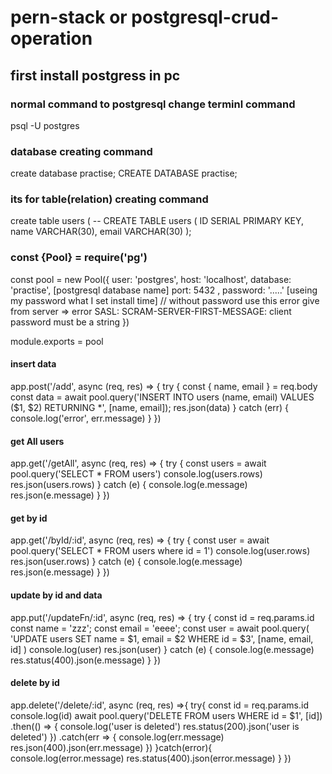 # pern-stack or postgresql-crud-operation

## first install postgress in pc
### normal command to postgresql change terminl command
psql -U postgres
### database creating command
create database practise;
CREATE DATABASE practise;
### its for table(relation) creating command
create table users (
-- CREATE TABLE users (
  ID SERIAL PRIMARY KEY,
  name VARCHAR(30),
  email VARCHAR(30)
);
### const {Pool} = require('pg')
const pool = new Pool({
    user: 'postgres',
    host: 'localhost',
    database: 'practise', [postgresql database name]
    port: 5432
    ,
    password: '.....' [useing my password what I set install time]
    // without password use this error give from server => error SASL: SCRAM-SERVER-FIRST-MESSAGE: client password must be a string
})

module.exports = pool
#### insert data
app.post('/add', async (req, res) => {
    try {
        const { name, email } = req.body
        const data = await pool.query('INSERT INTO users (name, email) VALUES ($1, $2) RETURNING *', [name, email]);
        res.json(data)
    } catch (err) {
        console.log('error', err.message)
    }
})
#### get All users 
app.get('/getAll', async (req, res) => {
    try {
        const users = await pool.query('SELECT * FROM users')
        console.log(users.rows)
        res.json(users.rows)
    } catch (e) {
        console.log(e.message)
        res.json(e.message)
    }
})
#### get by id
app.get('/byId/:id', async (req, res) => {
    try {
        const user = await pool.query('SELECT * FROM users where id = 1')
        console.log(user.rows)
        res.json(user.rows)
    } catch (e) {
        console.log(e.message)
        res.json(e.message)
    }
})
#### update by id and data
app.put('/updateFn/:id', async (req, res) => {
    try {
        const id = req.params.id
        const name = 'zzz';
        const email = 'eeee';
        const user = await pool.query(
            'UPDATE users SET name = $1, email = $2 WHERE id = $3',
            [name, email, id]
        )
        console.log(user)
        res.json(user)
    } catch (e) {
        console.log(e.message)
        res.status(400).json(e.message)
    }
})
#### delete by id 
app.delete('/delete/:id', async (req, res) =>{
    try{
        const id = req.params.id
        console.log(id)
        await pool.query('DELETE FROM users WHERE id = $1', [id])
        .then(() => {
            console.log('user is deleted')
            res.status(200).json('user is deleted')
        })
        .catch(err => {
            console.log(err.message)
            res.json(400).json(err.message)
        })
    }catch(error){
        console.log(error.message)
        res.status(400).json(error.message)
    }
})
